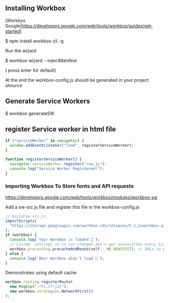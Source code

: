 ## Installing Workbox

[Workbox Google|https://developers.google.com/web/tools/workbox/guides/get-started]

\$ npm install workbox-cli -g

Run the wizard

\$ workbox wizard --injectManifest

( press enter for default)

At the end the workbox-config.js should be generated in your project shource

## Generate Service Workers

\$ workbox generateSW

## register Service worker in html file

```js
if ("serviceWorker" in navigator) {
  window.addEventListener("load", registerServiceWorker);
}

function registerServiceWorker() {
  navigator.serviceWorker.register("/sw.js");
  console.log("Service Worker Registered!");
}
```

### Importing Workbox To Store fonts and API requests

https://developers.google.com/web/tools/workbox/modules/workbox-sw

Add a sw-src.js file and register this file in the workbox-config.js

```js
// build/sw-src.js
importScripts(
  "https://storage.googleapis.com/workbox-cdn/releases/5.1.2/workbox-sw.js"
);
if (workbox) {
  console.log(`Yay! Workbox is loaded 🎉`);
  // Custom  settings so it our changes don't get overwritten every time, also needs to be saved in the config  "swSrc": "build/sw-src.js"
  workbox.precaching.precacheAndRoute(self.__WB_MANIFEST); // URLs to precache injected by workbox build
} else {
  console.log(`Boo! Workbox didn't load 😬`);
}
```
Demonstrates using default cache

````js
workbox.routing.registerRoute(
  new RegExp(".*\\.(?:js)"),
  new workbox.strategies.NetworkFirst()
);
````
